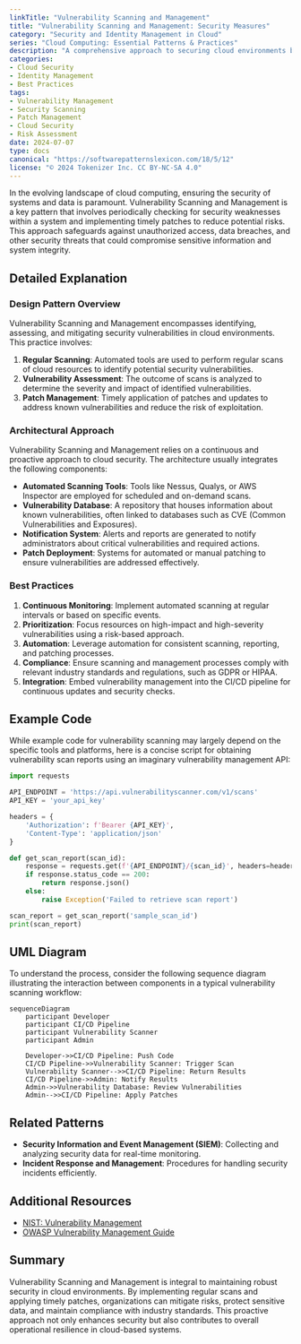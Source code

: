 ```yaml
---
linkTitle: "Vulnerability Scanning and Management"
title: "Vulnerability Scanning and Management: Security Measures"
category: "Security and Identity Management in Cloud"
series: "Cloud Computing: Essential Patterns & Practices"
description: "A comprehensive approach to securing cloud environments by identifying, assessing, and mitigating vulnerabilities through continuous scanning and patch application."
categories:
- Cloud Security
- Identity Management
- Best Practices
tags:
- Vulnerability Management
- Security Scanning
- Patch Management
- Cloud Security
- Risk Assessment
date: 2024-07-07
type: docs
canonical: "https://softwarepatternslexicon.com/18/5/12"
license: "© 2024 Tokenizer Inc. CC BY-NC-SA 4.0"
---
```



In the evolving landscape of cloud computing, ensuring the security of systems and data is paramount. Vulnerability Scanning and Management is a key pattern that involves periodically checking for security weaknesses within a system and implementing timely patches to reduce potential risks. This approach safeguards against unauthorized access, data breaches, and other security threats that could compromise sensitive information and system integrity.

## Detailed Explanation

### Design Pattern Overview

Vulnerability Scanning and Management encompasses identifying, assessing, and mitigating security vulnerabilities in cloud environments. This practice involves:

1. **Regular Scanning**: Automated tools are used to perform regular scans of cloud resources to identify potential security vulnerabilities.
2. **Vulnerability Assessment**: The outcome of scans is analyzed to determine the severity and impact of identified vulnerabilities.
3. **Patch Management**: Timely application of patches and updates to address known vulnerabilities and reduce the risk of exploitation.

### Architectural Approach

Vulnerability Scanning and Management relies on a continuous and proactive approach to cloud security. The architecture usually integrates the following components:

- **Automated Scanning Tools**: Tools like Nessus, Qualys, or AWS Inspector are employed for scheduled and on-demand scans.
- **Vulnerability Database**: A repository that houses information about known vulnerabilities, often linked to databases such as CVE (Common Vulnerabilities and Exposures).
- **Notification System**: Alerts and reports are generated to notify administrators about critical vulnerabilities and required actions.
- **Patch Deployment**: Systems for automated or manual patching to ensure vulnerabilities are addressed effectively.

### Best Practices

1. **Continuous Monitoring**: Implement automated scanning at regular intervals or based on specific events.
2. **Prioritization**: Focus resources on high-impact and high-severity vulnerabilities using a risk-based approach.
3. **Automation**: Leverage automation for consistent scanning, reporting, and patching processes.
4. **Compliance**: Ensure scanning and management processes comply with relevant industry standards and regulations, such as GDPR or HIPAA.
5. **Integration**: Embed vulnerability management into the CI/CD pipeline for continuous updates and security checks.

## Example Code

While example code for vulnerability scanning may largely depend on the specific tools and platforms, here is a concise script for obtaining vulnerability scan reports using an imaginary vulnerability management API:

```python
import requests

API_ENDPOINT = 'https://api.vulnerabilityscanner.com/v1/scans'
API_KEY = 'your_api_key'

headers = {
    'Authorization': f'Bearer {API_KEY}',
    'Content-Type': 'application/json'
}

def get_scan_report(scan_id):
    response = requests.get(f'{API_ENDPOINT}/{scan_id}', headers=headers)
    if response.status_code == 200:
        return response.json()
    else:
        raise Exception('Failed to retrieve scan report')

scan_report = get_scan_report('sample_scan_id')
print(scan_report)
```

## UML Diagram

To understand the process, consider the following sequence diagram illustrating the interaction between components in a typical vulnerability scanning workflow:

```mermaid
sequenceDiagram
    participant Developer
    participant CI/CD Pipeline
    participant Vulnerability Scanner
    participant Admin

    Developer->>CI/CD Pipeline: Push Code
    CI/CD Pipeline->>Vulnerability Scanner: Trigger Scan
    Vulnerability Scanner-->>CI/CD Pipeline: Return Results
    CI/CD Pipeline->>Admin: Notify Results
    Admin->>Vulnerability Database: Review Vulnerabilities
    Admin-->>CI/CD Pipeline: Apply Patches
```

## Related Patterns

- **Security Information and Event Management (SIEM)**: Collecting and analyzing security data for real-time monitoring.
- **Incident Response and Management**: Procedures for handling security incidents efficiently.

## Additional Resources

- [NIST: Vulnerability Management](https://csrc.nist.gov)
- [OWASP Vulnerability Management Guide](https://owasp.org/www-project-vulnerable-web-applications-directory/)

## Summary

Vulnerability Scanning and Management is integral to maintaining robust security in cloud environments. By implementing regular scans and applying timely patches, organizations can mitigate risks, protect sensitive data, and maintain compliance with industry standards. This proactive approach not only enhances security but also contributes to overall operational resilience in cloud-based systems.
